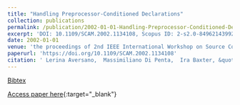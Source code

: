 ```yaml
---
title: "Handling Preprocessor-Conditioned Declarations"
collection: publications
permalink: /publication/2002-01-01-Handling-Preprocessor-Conditioned-Declarations
excerpt: 'DOI: 10.1109/SCAM.2002.1134108, Scopus ID: 2-s2.0-84962143992, Cited by: 25'
date: 2002-01-01
venue: 'the proceedings of 2nd IEEE International Workshop on Source Code Analysis and Manipulation (SCAM 2002), 1 October 2002, Montreal, Canada'
paperurl: 'https://doi.org/10.1109/SCAM.2002.1134108'
citation: ' Lerina Aversano,  Massimiliano Di Penta,  Ira Baxter, &quot;Handling Preprocessor-Conditioned Declarations.&quot; the proceedings of 2nd IEEE International Workshop on Source Code Analysis and Manipulation (SCAM 2002), 1 October 2002, Montreal, Canada, 2002.'
---
```

[Bibtex](https://dblp.org/rec/bib/conf/scam/AversanoPB02)

[Access paper here](https://doi.org/10.1109/SCAM.2002.1134108){:target="_blank"}
